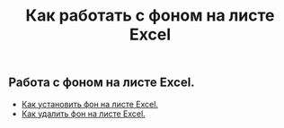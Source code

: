 ﻿---
title: Как работать с фоном на листе Excel
second_title: Aspose.Cells Cloud Documen
linktitle: фон
type: docs
url: /ru/worksheets/background/
keywords: How to work with background on an Excel worksheet
description: Aspose.Cells Cloud REST API поддерживает работу с фоном на рабочем листе Excel. SDK поддерживает различные языки разработки. К ним относятся Android, C#, Go, Java, NodeJS, Perl, PHP, Python, Ruby и Swift.
weight: 20
---
## Работа с фоном на листе Excel.

- [Как установить фон на листе Excel.](/cells/ru/worksheets/background/add/) 
- [Как удалить фон на листе Excel.](/cells/ru/worksheets/background/delete/) 


